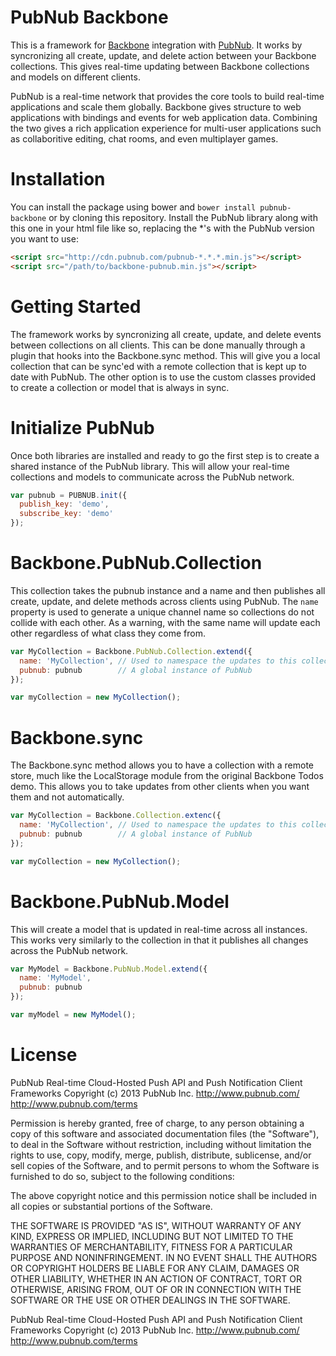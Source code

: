 PubNub Backbone
========

This is a framework for [Backbone](http://backbonejs.org) integration with [PubNub](http://pubnub.com). It works by syncronizing all create, update, and delete action between your Backbone collections. This gives real-time updating between Backbone collections and models on different clients.

PubNub is a real-time network that provides the core tools to build real-time applications and scale them globally. Backbone gives structure to web applications with bindings and events for web application data. Combining the two gives a rich application experience for multi-user applications such as collaboritive editing, chat rooms, and even multiplayer games.

# Installation

You can install the package using bower and `bower install pubnub-backbone` or by cloning this repository. Install the PubNub library along with this one in your html file like so, replacing the *'s with the PubNub version you want to use:

```html
<script src="http://cdn.pubnub.com/pubnub-*.*.*.min.js"></script>
<script src="/path/to/backbone-pubnub.min.js"></script>
```

# Getting Started

The framework works by syncronizing all create, update, and delete events between collections on all clients. This can be done manually through a plugin that hooks into the Backbone.sync method. This will give you a local collection that can be sync'ed with a remote collection that is kept up to date with PubNub. The other option is to use the custom classes provided to create a collection or model that is always in sync.

# Initialize PubNub

Once both libraries are installed and ready to go the first step is to create a shared instance of the PubNub library. This will allow your real-time collections and models to communicate across the PubNub network.

```javascript
var pubnub = PUBNUB.init({
  publish_key: 'demo',
  subscribe_key: 'demo'
});
```

# Backbone.PubNub.Collection

This collection takes the pubnub instance and a name and then publishes all create, update, and delete methods across clients using PubNub. The `name` property is used to generate a unique channel name so collections do not collide with each other. As a warning, with the same name will update each other regardless of what class they come from.

```javascript
var MyCollection = Backbone.PubNub.Collection.extend({
  name: 'MyCollection', // Used to namespace the updates to this collection
  pubnub: pubnub        // A global instance of PubNub
});

var myCollection = new MyCollection();
```

# Backbone.sync

The Backbone.sync method allows you to have a collection with a remote store, much like the LocalStorage module from the original Backbone Todos demo. This allows you to take updates from other clients when you want them and not automatically.

```javascript
var MyCollection = Backbone.Collection.extenc({
  name: 'MyCollection', // Used to namespace the updates to this collection
  pubnub: pubnub        // A global instance of PubNub
});

var myCollection = new MyCollection();
```

# Backbone.PubNub.Model

This will create a model that is updated in real-time across all instances. This works very similarly to the collection in that it publishes all changes across the PubNub network.

```javascript
var MyModel = Backbone.PubNub.Model.extend({
  name: 'MyModel',
  pubnub: pubnub
});

var myModel = new MyModel();
```

# License

PubNub Real-time Cloud-Hosted Push API and Push Notification Client Frameworks
Copyright (c) 2013 PubNub Inc.
http://www.pubnub.com/
http://www.pubnub.com/terms

Permission is hereby granted, free of charge, to any person obtaining a copy
of this software and associated documentation files (the "Software"), to deal
in the Software without restriction, including without limitation the rights
to use, copy, modify, merge, publish, distribute, sublicense, and/or sell
copies of the Software, and to permit persons to whom the Software is
furnished to do so, subject to the following conditions:

The above copyright notice and this permission notice shall be included in
all copies or substantial portions of the Software.

THE SOFTWARE IS PROVIDED "AS IS", WITHOUT WARRANTY OF ANY KIND, EXPRESS OR
IMPLIED, INCLUDING BUT NOT LIMITED TO THE WARRANTIES OF MERCHANTABILITY,
FITNESS FOR A PARTICULAR PURPOSE AND NONINFRINGEMENT. IN NO EVENT SHALL THE
AUTHORS OR COPYRIGHT HOLDERS BE LIABLE FOR ANY CLAIM, DAMAGES OR OTHER
LIABILITY, WHETHER IN AN ACTION OF CONTRACT, TORT OR OTHERWISE, ARISING FROM,
OUT OF OR IN CONNECTION WITH THE SOFTWARE OR THE USE OR OTHER DEALINGS IN
THE SOFTWARE.

PubNub Real-time Cloud-Hosted Push API and Push Notification Client Frameworks
Copyright (c) 2013 PubNub Inc.
http://www.pubnub.com/
http://www.pubnub.com/terms